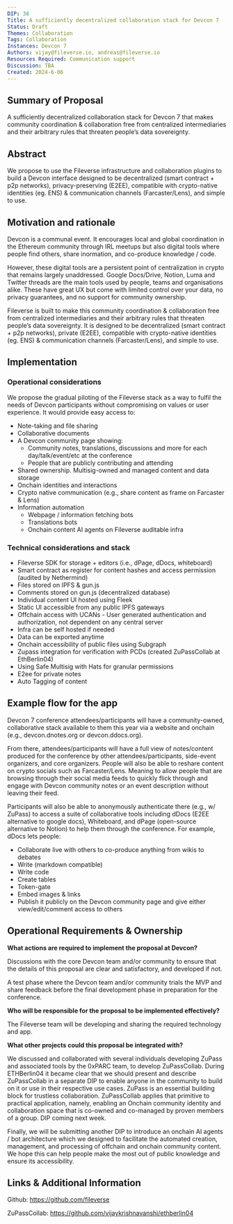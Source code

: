 ```yaml
---
DIP: 38
Title: A sufficiently decentralized collaboration stack for Devcon 7
Status: Draft
Themes: Collaboration
Tags: Collaboration
Instances: Devcon 7
Authors: vijay@fileverse.io, andreas@fileverse.io
Resources Required: Communication support
Discussion: TBA
Created: 2024-6-06
---
```


## Summary of Proposal

A sufficiently decentralized collaboration stack for Devcon 7 that makes community coordination & collaboration free from centralized intermediaries and their arbitrary rules that threaten people’s data sovereignty.

## Abstract

We propose to use the Fileverse infrastructure and collaboration plugins to build a Devcon interface designed to be decentralized (smart contract + p2p networks), privacy-preserving (E2EE), compatible with crypto-native identities (eg. ENS) & communication channels (Farcaster/Lens), and simple to use.

## Motivation and rationale

Devcon is a communal event. It encourages local and global coordination in the Ethereum community through IRL meetups but also digital tools where people find others, share inormation, and co-produce knowledge / code.

However, these digital tools are a persistent point of centralization in crypto that remains largely unaddressed. Google Docs/Drive, Notion, Luma and Twitter threads are the main tools used by people, teams and organisations alike. These have great UX but come with limited control over your data, no privacy guarantees, and no support for community ownership.

Fileverse is built to make this community coordination & collaboration free from centralized intermediaries and their arbitrary rules that threaten people’s data sovereignty. It is designed to be decentralized (smart contract + p2p networks), private (E2EE), compatible with crypto-native identities (eg. ENS) & communication channels (Farcaster/Lens), and simple to use.

## Implementation

### Operational considerations

We propose the gradual piloting of the Fileverse stack as a way to fulfil the needs of Devcon participants without compromising on values or user experience. It would provide easy access to:
* Note-taking and file sharing
* Collaborative documents
* A Devcon community page showing: 
    * Community notes, translations, discussions and more for each day/talk/event/etc at the conference
    * People that are publicly contributing and attending 
* Shared ownership. Multisig-owned and managed content and data storage
* Onchain identities and interactions
* Crypto native communication (e.g., share content as frame on Farcaster & Lens)
* Information automation
    * Webpage / information fetching bots
    * Translations bots
    * Onchain content AI agents	on Fileverse auditable infra 

### Technical considerations and stack

* Fileverse SDK for storage + editors (i.e., dPage, dDocs, whiteboard) 
* Smart contract as register for content hashes and access permission (audited by Nethermind)
* Files stored on IPFS & gun.js
* Comments stored on gun.js (decentralized database)
* Individual content UI hosted using Fleek 
* Static UI accessible from any public IPFS gateways
* Offchain access with UCANs - User generated authentication and authorization, not dependent on any central server
* Infra can be self hosted if needed
* Data can be exported anytime
* Onchain accessibility of public files using Subgraph
* Zupass integration for verification with PCDs (created ZuPassCollab at EthBerlin04)
* Using Safe Multisig with Hats for granular permissions
* E2ee for private notes
* Auto Tagging of content

## Example flow for the app

Devcon 7 conference attendees/participants will have a community-owned, collaborative stack available to them this year via a website and onchain (e.g., devcon.dnotes.org or devcon.ddocs.org). 

From there, attendees/participants will have a full view of notes/content produced for the conference by other attendees/participants, side-event organizers, and core organizers. People will also be able to reshare content on crypto socials such as Farcaster/Lens. Meaning to allow people that are browsing through their social media feeds to quickly flick through and engage with Devcon community notes or an event description without leaving their feed.

Participants will also be able to anonymously authenticate there (e.g., w/ ZuPass) to access a suite of collaborative tools including dDocs (E2EE alternative to google docs), Whiteboard, and dPage (open-source alternative to Notion) to help them through the conference. For example, dDocs lets people:
* Collaborate live with others to co-produce anything from wikis to debates
* Write (markdown compatible)
* Write code
* Create tables
* Token-gate
* Embed images & links
* Publish it publicly on the Devcon community page and give either view/edit/comment access to others

## Operational Requirements & Ownership

**What actions are required to implement the proposal at Devcon?**

Discussions with the core Devcon team and/or community to ensure that the details of this proposal are clear and satisfactory, and developed if not. 

A test phase where the Devcon team and/or community trials the MVP and share feedback before the final development phase in preparation for the conference.


**Who will be responsible for the proposal to be implemented effectively?**

The Fileverse team will be developing and sharing the required technology and app.

**What other projects could this proposal be integrated with?**

We discussed and collaborated with several individuals developing ZuPass and associated tools by the 0xPARC team, to develop ZuPassCollab. During ETHBerlin04 it became clear that we should present and describe ZuPassCollab in a separate DIP to enable anyone in the community to build on it or use in their respective use cases. ZuPass is an essential building block for trustless collaboration. ZuPassCollab applies that primitive to practical application, namely, enabling an Onchain community identity and collaboration space that is co-owned and co-managed by proven members of a group. DIP coming next week.

Finally, we will be submitting another DIP to introduce an onchain AI agents / bot architecture which we designed to facilitate the automated creation, management, and processing of offchain and onchain community content. We hope this can help people make the most out of public knowledge and ensure its accessibility.

## Links & Additional Information

Github: https://github.com/fileverse 

ZuPassCollab: https://github.com/vijaykrishnavanshi/ethberlin04
